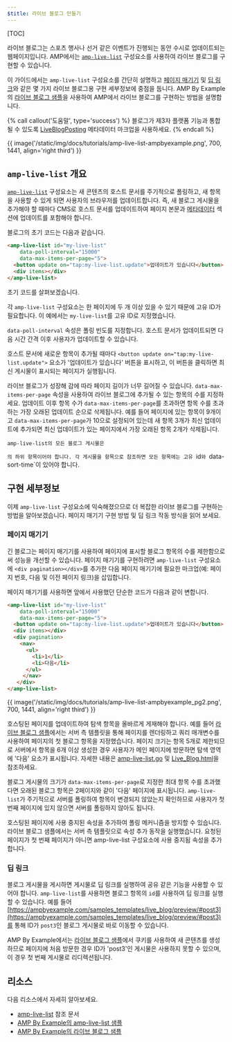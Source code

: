 ```yaml
---
$title: 라이브 블로그 만들기
---
```


[TOC]



라이브 블로그는 스포츠 행사나 선거 같은 이벤트가 진행되는 동안 수시로 업데이트되는 웹페이지입니다. AMP에서는 [`amp-live-list`](/ko/docs/reference/components/amp-live-list.html) 구성요소를 사용하여 라이브 블로그를 구현할 수 있습니다.

이 가이드에서는 `amp-live-list` 구성요소를 간단히 설명하고 [페이지 매기기](#pagination) 및 [딥 링크](#deeplinking)와 같은 몇 가지 라이브 블로그용 구현 세부정보에 중점을 둡니다. AMP By Example의 [라이브 블로그 샘플](https://www.ampbyexample.com/samples_templates/live_blog/)을 사용하여 AMP에서 라이브 블로그를 구현하는 방법을 설명합니다.

{% call callout('도움말', type='success') %}
블로그가 제3자 플랫폼 기능과 통합될 수 있도록 [LiveBlogPosting](http://schema.org/LiveBlogPosting) 메타데이터 마크업을 사용하세요.
{% endcall %}

{{ image('/static/img/docs/tutorials/amp-live-list-ampbyexample.png', 700, 1441, align='right third') }} 

## `amp-live-list` 개요

[`amp-live-list`](/ko/docs/reference/components/amp-live-list.html) 구성요소는 새 콘텐츠의 호스트 문서를 주기적으로 폴링하고, 새 항목을 사용할 수 있게 되면 사용자의 브라우저를 업데이트합니다. 즉, 새 블로그 게시물을 추가해야 할 때마다 CMS로 호스트 문서를 업데이트하여 페이지 본문과 [메타데이터](https://ampbyexample.com/samples_templates/live_blog/#metadata) 섹션에 업데이트를 포함해야 합니다.


블로그의 초기 코드는 다음과 같습니다.

```html
<amp-live-list id="my-live-list"
    data-poll-interval="15000"
    data-max-items-per-page="5">
  <button update on="tap:my-live-list.update">업데이트가 있습니다</button>
  <div items></div>
</amp-live-list>
```

초기 코드를 살펴보겠습니다.

각 `amp-live-list` 구성요소는 한 페이지에 두 개 이상 있을 수 있기 때문에 고유 ID가 필요합니다.  이 예에서는 `my-live-list`를 고유 ID로 지정했습니다.

`data-poll-interval` 속성은 폴링 빈도를 지정합니다. 호스트 문서가 업데이트되면 다음 시간 간격 이후 사용자가 업데이트할 수 있습니다.

호스트 문서에 새로운 항목이 추가될 때마다 `<button update on="tap:my-live-list.update">` 요소가 '업데이트가 있습니다' 버튼을 표시하고, 이 버튼을 클릭하면 최신 게시물이 표시되는 페이지가 실행됩니다.

라이브 블로그가 성장해 감에 따라 페이지 길이가 너무 길어질 수 있습니다. `data-max-items-per-page` 속성을 사용하여 라이브 블로그에 추가될 수 있는 항목의 수를 지정하세요. 업데이트 이후 항목 수가 `data-max-items-per-page`를 초과하면 항목 수를 초과하는 가장 오래된 업데이트 순으로 삭제됩니다. 예를 들어 페이지에 있는 항목이 9개이고 `data-max-items-per-page`가 10으로 설정되어 있는데 새 항목 3개가 최신 업데이트에 추가되면 최신 업데이트가 있는 페이지에서 가장 오래된 항목 2개가 삭제됩니다.

`amp-live-list의 모든 블로그 게시물은 `<div items></div>`의 하위 항목이어야 합니다. 각 게시물을 항목으로 참조하면 모든 항목에는 고유 `id`와 `data-sort-time`이 있어야 합니다.

## 구현 세부정보

이제 `amp-live-list` 구성요소에 익숙해졌으므로 더 복잡한 라이브 블로그를 구현하는 방법을 알아보겠습니다. 페이지 매기기 구현 방법 및 딥 링크 작동 방식을 읽어 보세요.

### 페이지 매기기

긴 블로그는 페이지 매기기를 사용하여 페이지에 표시할 블로그 항목의 수를 제한함으로써 성능을 개선할 수 있습니다. 페이지 매기기를 구현하려면 `amp-live-list` 구성요소에 `<div pagination></div>`를 추가한 다음 페이지 매기기에 필요한 마크업(예: 페이지 번호, 다음 및 이전 페이지 링크)을 삽입합니다.

페이지 매기기를 사용하면 앞에서 사용했던 단순한 코드가 다음과 같이 변합니다.

```html
<amp-live-list id="my-live-list"
    data-poll-interval="15000"
    data-max-items-per-page="5">
  <button update on="tap:my-live-list.update">업데이트가 있습니다</button>
  <div items></div>
  <div pagination>
    <nav>
      <ul>
        <li>1</li>
        <li>다음</li>
      </ul>
     </nav>
   </div>
</amp-live-list>
```

{{ image('/static/img/docs/tutorials/amp-live-list-ampbyexample_pg2.png', 700, 1441, align='right third') }}  

호스팅된 페이지를 업데이트하여 탐색 항목을 올바르게 게재해야 합니다. 예를 들어 [라이브 블로그 샘플](https://www.ampbyexample.com/samples_templates/live_blog/)에서는 서버 측 템플릿을 통해 페이지를 렌더링하고 쿼리 매개변수를 사용하여 페이지의 첫 블로그 항목을 지정했습니다. 페이지 크기는 항목 5개로 제한되므로 서버에서 항목을 6개 이상 생성한 경우 사용자가 메인 페이지에 방문하면 탐색 영역에 '다음' 요소가 표시됩니다. 자세한 내용은 [amp-live-list.go](https://github.com/ampproject/amp-by-example/blob/master/backend/amp-live-list.go#L182) 및 [Live_Blog.html](https://github.com/ampproject/amp-by-example/blob/master/src/60_Samples_%2526_Templates/Live_Blog.html)을 참조하세요.

블로그 게시물의 크기가 `data-max-items-per-page`로 지정한 최대 항목 수를 초과했다면 오래된 블로그 항목은 2페이지와 같이 '다음' 페이지에 표시됩니다. `amp-live-list`가 주기적으로 서버를 폴링하여 항목이 변경되지 않았는지 확인하므로 사용자가 첫 번째 페이지에 있지 않으면 서버를 폴링하지 않아도 됩니다.

호스팅된 페이지에 사용 중지된 속성을 추가하여 폴링 메커니즘을 방지할 수 있습니다. 라이브 블로그 샘플에서는 서버 측 템플릿으로 속성 추가 동작을 실행했습니다. 요청된 페이지가 첫 번째 페이지가 아니면 amp-live-list 구성요소에 사용 중지됨 속성을 추가합니다.

### 딥 링크

블로그 게시물을 게시하면 게시물로 딥 링크를 실행하여 공유 같은 기능을 사용할 수 있어야 합니다. `amp-live-list`를 사용하면 블로그 항목의 `id`를 사용하여 딥 링크를 실행할 수 있습니다. 예를 들어 [https://ampbyexample.com/samples_templates/live_blog/preview/#post3](https://ampbyexample.com/samples_templates/live_blog/preview/#post3)를 통해 ID가 `post3`인 블로그 게시물로 바로 이동할 수 있습니다.

AMP By Example에서는 [라이브 블로그 샘플](https://www.ampbyexample.com/samples_templates/live_blog/)에서 쿠키를 사용하여 새 콘텐츠를 생성하므로 페이지에 처음 방문한 경우 ID가 'post3'인 게시물은 사용하지 못할 수 있으며, 이 경우 첫 번째 게시물로 리디렉션됩니다.


## 리소스

다음 리소스에서 자세히 알아보세요.

- [amp-live-list](/ko/docs/reference/components/amp-live-list.html) 참조 문서
- [AMP By Example의 amp-live-list 샘플](https://ampbyexample.com/components/amp-live-list/)
- [AMP By Example의 라이브 블로그 샘플](https://www.ampbyexample.com/samples_templates/live_blog/)
 
 
 
